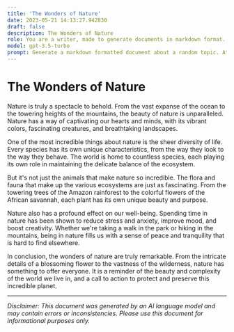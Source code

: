 ```yaml
---
title: 'The Wonders of Nature'
date: 2023-05-21 14:13:27.942830
draft: false
description: The Wonders of Nature
role: You are a writer, made to generate documents in markdown format. It is very important that all of the documents you generate are in valid markdown format.
model: gpt-3.5-turbo
prompt: Generate a markdown formatted document about a random topic. At the bottom, include a disclaimer explaining that the document was generated by you. The first line of the document should be the title. Make sure that the entire document is in proper markdown format, using a mix of various tags to make the document visually appealing.
---
```


# The Wonders of Nature

Nature is truly a spectacle to behold. From the vast expanse of the ocean to the towering heights of the mountains, the beauty of nature is unparalleled. Nature has a way of captivating our hearts and minds, with its vibrant colors, fascinating creatures, and breathtaking landscapes.

One of the most incredible things about nature is the sheer diversity of life. Every species has its own unique characteristics, from the way they look to the way they behave. The world is home to countless species, each playing its own role in maintaining the delicate balance of the ecosystem.

But it's not just the animals that make nature so incredible. The flora and fauna that make up the various ecosystems are just as fascinating. From the towering trees of the Amazon rainforest to the colorful flowers of the African savannah, each plant has its own unique beauty and purpose.

Nature also has a profound effect on our well-being. Spending time in nature has been shown to reduce stress and anxiety, improve mood, and boost creativity. Whether we're taking a walk in the park or hiking in the mountains, being in nature fills us with a sense of peace and tranquility that is hard to find elsewhere.

In conclusion, the wonders of nature are truly remarkable. From the intricate details of a blossoming flower to the vastness of the wilderness, nature has something to offer everyone. It is a reminder of the beauty and complexity of the world we live in, and a call to action to protect and preserve this incredible planet.

---

*Disclaimer: This document was generated by an AI language model and may contain errors or inconsistencies. Please use this document for informational purposes only.*